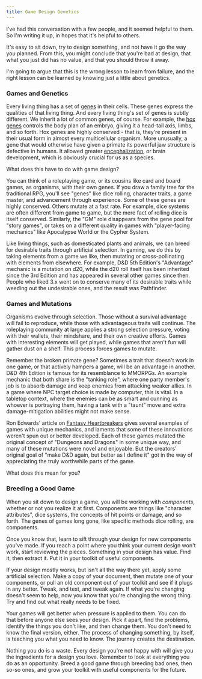 ```yaml
---
title: Game Design Genetics
---
```


I've had this conversation with a few people, and it seemed helpful to them.
So I'm writing it up, in hopes that it's helpful to others.

It's easy to sit down, try to design something, and not have it go the way
you planned. From this, you might conclude that you're bad at design,
that what you just did has no value, and that you should throw it away.

I'm going to argue that this is the wrong lesson to learn from failure,
and the right lesson can be learned by knowing just a little about genetics.

<!-- more -->

### Games and Genetics

Every living thing has a set of
[genes](https://en.wikipedia.org/wiki/Introduction_to_genetics) in their cells.
These genes express the qualities of that living thing.
And every living thing's set of genes is subtly different.
We inherit a lot of common genes, of course.
For example, the [hox genes](https://en.wikipedia.org/wiki/Hox_gene)
controls the body plan of an embryo, giving it a head-tail axis, limbs,
and so forth.
Hox genes are highly conserved - that is, they're present in their
usual form in almost every multicellular organism.
More unusually, a gene that would otherwise have given
a primate its powerful jaw structure is defective in humans.
It allowed greater
[encephalization](https://en.wikipedia.org/wiki/Encephalization),
or brain development, which is obviously crucial for us as a species.

What does this have to do with game design?

You can think of a roleplaying game, or its cousins like card and board games,
as organisms, with their own genes. If you draw a family tree for the
traditional RPG, you'll see "genes" like dice rolling, character traits,
a game master, and advancement through experience.
Some of these genes are highly conserved.
Others mutate at a fast rate. For example, dice systems are often different
from game to game, but the mere fact of rolling dice is itself conserved.
Similarly, the "GM" role disappears from the gene pool for "story games",
or takes on a different quality in games with "player-facing mechanics"
like Apocalypse World or the Cypher System.

Like living things, such as domesticated plants and animals,
we can breed for desirable traits through artificial selection.
In gaming, we do this by taking elements from a game we like,
then mutating or cross-pollinating with elements from elsewhere.
For example, D&D 5th Edition's "Advantage" mechanic is a mutation on d20,
while the d20 roll itself has been inherited since the 3rd Edition
and has appeared in several other games since then.
People who liked 3.x went on to conserve many of its desirable traits
while weeding out the undesirable ones, and the result was Pathfinder.

### Games and Mutations

Organisms evolve through selection. Those without a survival advantage
will fail to reproduce, while those with advantageous traits will continue.
The roleplaying community at large applies a strong selection pressure,
voting with their wallets, their mindshare, and their own creative efforts.
Games with interesting elements will get played,
while games that aren't fun will gather dust on a shelf.
This process forces games to mutate.

Remember the broken primate gene?
Sometimes a trait that doesn't work in one game, or that actively hampers
a game, will be an advantage in another.
D&D 4th Edition is famous for its resemblance to MMORPGs.
An example mechanic that both share is the "tanking role",
where one party member's job is to absorb damage and keep enemies
from attacking weaker allies.
In a game where NPC target choice is made by computer, this is vital.
In a tabletop context, where the enemies can be as smart and cunning
as whoever is portraying them, having a tank with a "taunt" move
and extra damage-mitigation abilities might not make sense.

Ron Edwards' article on [Fantasy Heartbreakers](http://www.indie-rpgs.com/articles/9/)
gives several examples of games with unique mechanics,
and laments that some of these innovations weren't spun out or better developed.
Each of these games mutated the original concept of "Dungeons and Dragons"
in some unique way, and many of these mutations were novel and enjoyable.
But the creators' original goal of "make D&D again, but better as I define it"
got in the way of appreciating the truly worthwhile parts of the game.

What does this mean for you?

### Breeding a Good Game

When you sit down to design a game, you will be working with *components*,
whether or not you realize it at first.
Components are things like "character attributes", dice systems,
the concepts of hit points or damage, and so forth.
The genes of games long gone, like specific methods dice rolling, are components.

Once you know that, learn to sift through your design for new components you've made.
If you reach a point where you think your current design won't work, start reviewing the pieces.
Something in your design has value. Find it, then extract it.
Put it in your toolkit of useful components.

If your design mostly works, but isn't all the way there yet,
apply some artificial selection.
Make a copy of your document, then mutate one of your components,
or pull an old component out of your toolkit and see if it plugs
in any better.
Tweak, and test, and tweak again.
If what you're changing doesn't seem to help, now you know that you're
changing the wrong thing. Try and find out what really needs to be fixed.

Your games will get better when pressure is applied to them.
You can do that before anyone else sees your design.
Pick it apart, find the problems, identify the things you don't like,
and then change them.
You don't need to know the final version, either.
The process of changing something, by itself, is teaching you what you need
to know. The journey creates the destination.

Nothing you do is a waste.
Every design you're not happy with will give you the ingredients
for a design you love.
Remember to look at everything you do as an opportunity.
Breed a good game through breeding bad ones, then so-so ones,
and grow your toolkit with useful components for the future.
